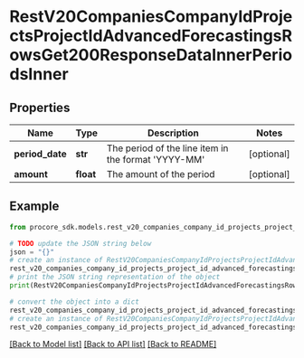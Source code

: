 # RestV20CompaniesCompanyIdProjectsProjectIdAdvancedForecastingsRowsGet200ResponseDataInnerPeriodsInner


## Properties

Name | Type | Description | Notes
------------ | ------------- | ------------- | -------------
**period_date** | **str** | The period of the line item in the format &#39;YYYY-MM&#39; | [optional] 
**amount** | **float** | The amount of the period | [optional] 

## Example

```python
from procore_sdk.models.rest_v20_companies_company_id_projects_project_id_advanced_forecastings_rows_get200_response_data_inner_periods_inner import RestV20CompaniesCompanyIdProjectsProjectIdAdvancedForecastingsRowsGet200ResponseDataInnerPeriodsInner

# TODO update the JSON string below
json = "{}"
# create an instance of RestV20CompaniesCompanyIdProjectsProjectIdAdvancedForecastingsRowsGet200ResponseDataInnerPeriodsInner from a JSON string
rest_v20_companies_company_id_projects_project_id_advanced_forecastings_rows_get200_response_data_inner_periods_inner_instance = RestV20CompaniesCompanyIdProjectsProjectIdAdvancedForecastingsRowsGet200ResponseDataInnerPeriodsInner.from_json(json)
# print the JSON string representation of the object
print(RestV20CompaniesCompanyIdProjectsProjectIdAdvancedForecastingsRowsGet200ResponseDataInnerPeriodsInner.to_json())

# convert the object into a dict
rest_v20_companies_company_id_projects_project_id_advanced_forecastings_rows_get200_response_data_inner_periods_inner_dict = rest_v20_companies_company_id_projects_project_id_advanced_forecastings_rows_get200_response_data_inner_periods_inner_instance.to_dict()
# create an instance of RestV20CompaniesCompanyIdProjectsProjectIdAdvancedForecastingsRowsGet200ResponseDataInnerPeriodsInner from a dict
rest_v20_companies_company_id_projects_project_id_advanced_forecastings_rows_get200_response_data_inner_periods_inner_from_dict = RestV20CompaniesCompanyIdProjectsProjectIdAdvancedForecastingsRowsGet200ResponseDataInnerPeriodsInner.from_dict(rest_v20_companies_company_id_projects_project_id_advanced_forecastings_rows_get200_response_data_inner_periods_inner_dict)
```
[[Back to Model list]](../README.md#documentation-for-models) [[Back to API list]](../README.md#documentation-for-api-endpoints) [[Back to README]](../README.md)


